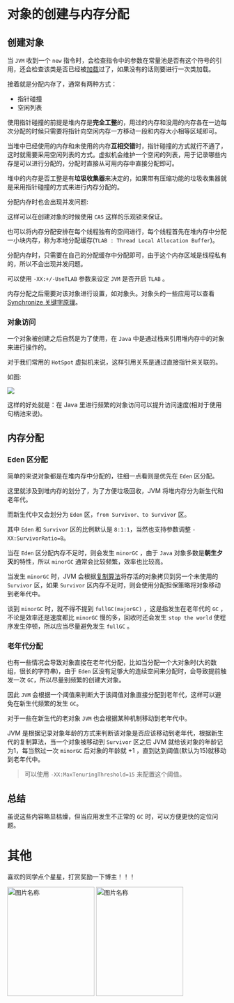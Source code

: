 # 对象的创建与内存分配


## 创建对象

当 `JVM` 收到一个 `new` 指令时，会检查指令中的参数在常量池是否有这个符号的引用，还会检查该类是否已经被[加载](https://github.com/crossoverJie/Java-Interview/blob/master/MD/ClassLoad.md)过了，如果没有的话则要进行一次类加载。

接着就是分配内存了，通常有两种方式：

- 指针碰撞
- 空闲列表

使用指针碰撞的前提是堆内存是**完全工整**的，用过的内存和没用的内存各在一边每次分配的时候只需要将指针向空闲内存一方移动一段和内存大小相等区域即可。

当堆中已经使用的内存和未使用的内存**互相交错**时，指针碰撞的方式就行不通了，这时就需要采用空闲列表的方式。虚拟机会维护一个空闲的列表，用于记录哪些内存是可以进行分配的，分配时直接从可用内存中直接分配即可。

堆中的内存是否工整是有**垃圾收集器**来决定的，如果带有压缩功能的垃圾收集器就是采用指针碰撞的方式来进行内存分配的。

分配内存时也会出现并发问题:

这样可以在创建对象的时候使用 `CAS` 这样的乐观锁来保证。

也可以将内存分配安排在每个线程独有的空间进行，每个线程首先在堆内存中分配一小块内存，称为本地分配缓存(`TLAB : Thread Local Allocation Buffer`)。

分配内存时，只需要在自己的分配缓存中分配即可，由于这个内存区域是线程私有的，所以不会出现并发问题。

可以使用 `-XX:+/-UseTLAB` 参数来设定 `JVM` 是否开启 `TLAB` 。

内存分配之后需要对该对象进行设置，如对象头。对象头的一些应用可以查看 [Synchronize 关键字原理](https://github.com/crossoverJie/Java-Interview/blob/master/MD/Synchronize.md)。

### 对象访问

一个对象被创建之后自然是为了使用，在 `Java` 中是通过栈来引用堆内存中的对象来进行操作的。

对于我们常用的 `HotSpot` 虚拟机来说，这样引用关系是通过直接指针来关联的。

如图:

![](https://i.loli.net/2019/07/19/5d31384ddc06744280.jpg)

这样的好处就是：在 Java 里进行频繁的对象访问可以提升访问速度(相对于使用句柄池来说)。

## 内存分配


### Eden 区分配
简单的来说对象都是在堆内存中分配的，往细一点看则是优先在 `Eden` 区分配。

这里就涉及到堆内存的划分了，为了方便垃圾回收，JVM 将堆内存分为新生代和老年代。

而新生代中又会划分为 `Eden` 区，`from Survivor、to Survivor` 区。

其中 `Eden` 和 `Survivor` 区的比例默认是 `8:1:1`，当然也支持参数调整 `-XX:SurvivorRatio=8`。

当在 `Eden` 区分配内存不足时，则会发生 `minorGC` ，由于 `Java` 对象多数是**朝生夕灭**的特性，所以 `minorGC` 通常会比较频繁，效率也比较高。

当发生 `minorGC` 时，JVM 会根据[复制算法](https://github.com/crossoverJie/Java-Interview/blob/master/MD/GarbageCollection.md#%E5%A4%8D%E5%88%B6%E7%AE%97%E6%B3%95)将存活的对象拷贝到另一个未使用的 `Survivor` 区，如果 `Survivor` 区内存不足时，则会使用分配担保策略将对象移动到老年代中。

谈到 `minorGC` 时，就不得不提到 `fullGC(majorGC)` ，这是指发生在老年代的 `GC` ，不论是效率还是速度都比 `minorGC` 慢的多，回收时还会发生 `stop the world` 使程序发生停顿，所以应当尽量避免发生 `fullGC` 。

### 老年代分配

也有一些情况会导致对象直接在老年代分配，比如当分配一个大对象时(大的数组，很长的字符串)，由于 `Eden` 区没有足够大的连续空间来分配时，会导致提前触发一次 `GC`，所以尽量别频繁的创建大对象。

因此 `JVM` 会根据一个阈值来判断大于该阈值对象直接分配到老年代，这样可以避免在新生代频繁的发生 `GC`。


对于一些在新生代的老对象 `JVM` 也会根据某种机制移动到老年代中。

JVM 是根据记录对象年龄的方式来判断该对象是否应该移动到老年代，根据新生代的复制算法，当一个对象被移动到 `Survivor` 区之后 JVM 就给该对象的年龄记为1，每当熬过一次 `minorGC` 后对象的年龄就 +1 ，直到达到阈值(默认为15)就移动到老年代中。

> 可以使用 `-XX:MaxTenuringThreshold=15` 来配置这个阈值。


## 总结 

虽说这些内容略显枯燥，但当应用发生不正常的 `GC` 时，可以方便更快的定位问题。


# 其他
喜欢的同学点个星星，打赏奖励一下博主！！！

 <img src="https://img-blog.csdnimg.cn/20210414173956371.jpg?x-oss-process=image/watermark,type_ZmFuZ3poZW5naGVpdGk,shadow_10,text_aHR0cHM6Ly9ibG9nLmNzZG4ubmV0L2tlMzY5MDkzNDU3,size_16,color_FFFFFF,t_70" width = "200" height = "250" alt="图片名称" align=center />
 <img src="https://img-blog.csdnimg.cn/20210414174007800.jpg?x-oss-process=image/watermark,type_ZmFuZ3poZW5naGVpdGk,shadow_10,text_aHR0cHM6Ly9ibG9nLmNzZG4ubmV0L2tlMzY5MDkzNDU3,size_16,color_FFFFFF,t_70" width = "200" height = "250" alt="图片名称" align=center />
 